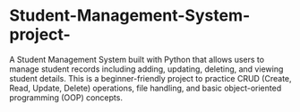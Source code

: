 # Student-Management-System-project-
A Student Management System built with Python that allows users to manage student records including adding, updating, deleting, and viewing student details. This is a beginner-friendly project to practice CRUD (Create, Read, Update, Delete) operations, file handling, and basic object-oriented programming (OOP) concepts.
